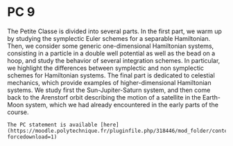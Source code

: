 # PC 9

The Petite Classe is divided into several parts. In the first part, we warm up by studying the symplectic Euler schemes for a separable Hamiltonian. Then, we consider some generic one-dimensional Hamiltonian systems, consisting in a particle in a double well potential as well as the bead on a hoop, and study the behavior of several integration schemes. In particular, we highlight the differences between symplectic and non symplectic schemes for Hamiltonian systems. The final part is dedicated to celestial mechanics, which provide examples of higher-dimensional Hamiltonian systems. We study first the Sun-Jupiter-Saturn system, and then come back to the Arenstorf orbit describing the motion of a satellite in the Earth-Moon system, which we had already encountered in the early parts of the course.

```{note}
The PC statement is available [here](https://moodle.polytechnique.fr/pluginfile.php/318446/mod_folder/content/0/MAP551_PC9_2020_2021.pdf?forcedownload=1)
```
